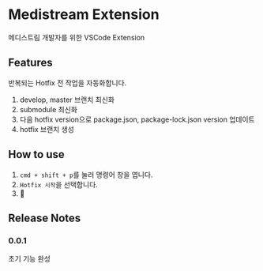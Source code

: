 # Medistream Extension

메디스트림 개발자를 위한 VSCode Extension

## Features

반복되는 Hotfix 전 작업을 자동화합니다.

1. develop, master 브랜치 최신화
2. submodule 최신화
3. 다음 hotfix version으로 package.json, package-lock.json version 업데이트
4. hotfix 브랜치 생성

## How to use

1. `cmd + shift + p`를 눌러 명령어 창을 엽니다.
2. `Hotfix 시작`을 선택합니다.
3. 🎉

## Release Notes

### 0.0.1

초기 기능 완성
